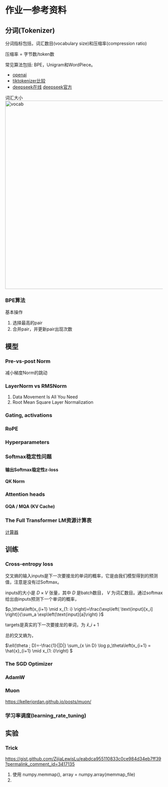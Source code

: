 # 作业一参考资料
## 分词(Tokenizer)
分词指标包括，词汇数目(vocabulary size)和压缩率(compression ratio)

压缩率 = 字节数/token数 

常见算法包括: BPE，Unigram和WordPiece。

- [openai](https://platform.openai.com/tokenizer)
- [tiktokenizer比较](https://tiktokenizer.vercel.app/)
- [deepseek在线](https://lunary.ai/deepseek-tokenizer) [deepseek官方](https://api-docs.deepseek.com/quick_start/token_usage)

词汇大小
<img src="https://github.com/user-attachments/assets/4526866f-c433-4f4b-8e66-da5c7e25b8f6" alt="vocab" width="600"/>

### BPE算法
基本操作
1. 选择最高的pair
2. 合并pair，并更新pair出现次数

## 模型
### Pre-vs-post Norm
减小梯度Norm的跳动
### LayerNorm vs RMSNorm
1. Data Movement Is All You Need
2. Root Mean Square Layer Normalization
### Gating, activations

### RoPE

### Hyperparameters

### Softmax稳定性问题
#### 输出Softmax稳定性z-loss
#### QK Norm

### Attention heads

#### GQA / MQA (KV Cache)

#### 

### The Full Transformer LM资源计算表
[计算器](https://docs.google.com/spreadsheets/d/1LebxBI5lkoNdMFEBIOIEnHylSvvzoC8xvWMBcXwjy7U/edit?usp=sharing)

## 训练

### Cross-entropy loss
交叉熵的输入inputs是下一次要接龙的单词的概率，它是由我们模型得到的预测值，注意是没有过Softmax。 

inputs的大小是 $D\times V$ 张量，其中 $D$ 是batch数目， $V$ 为词汇数目。通过softmax给出由inputs预测下一个单词的概率，

$p_\theta\left(x_{i+1} \mid x_{1: i} \right)=\frac{\exp\left( \text{input}[x_i] \right)}{\sum_a \exp\left(\text{input}[a]\right) }$

targets是真实的下一次要接龙的单词，为 $\hat{x}\_{i+1}$

总的交叉熵为，

$\ell(\theta ; D)=-\frac{1}{|D|} \sum_{x \in D} \log p_\theta\left(x_{i+1} = \hat{x}\_{i+1} \mid x_{1: i}\right) $

### The SGD Optimizer

### AdamW

### Muon
https://kellerjordan.github.io/posts/muon/

### 学习率调度(learning_rate_tuning)

## 实验

### Trick
https://gist.github.com/ZijiaLewisLu/eabdca955110833c0ce984d34eb7ff39?permalink_comment_id=3417135
1. 使用 numpy.memmap(), array = numpy.array(memmap_file)
2. 
